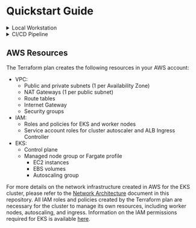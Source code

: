 # Quickstart Guide

<details><summary id="local-workstation">Local Workstation</summary>

## Setting up your environment:
1. Install pre-requisites
2. Follow [these steps](https://docs.aws.amazon.com/IAM/latest/UserGuide/id_users_create.html) to generate AWS credentials
3. Create a [PAT](https://docs.github.com/en/enterprise-server@3.4/authentication/keeping-your-account-and-data-secure/creating-a-personal-access-token) or install a GitHub App with the desired scopes
4. Clone the repo and move to the project's `infra` folder:
```bash
git clone https://github.com/gh-runner-solutions/sk8s.git
cd sk8s/infra
```
5. (Optional, but highly recommended) create an S3 bucket for remote storage of Terraform state

## Spinning up the EKS cluster:
1. Update the `input.tfvars` file with your desired configuration
2. Run Terraform:
```bash
terraform init
terraform plan -var-file=input.tfvars
terraform apply -var-file=input.tfvars
```

## Connecting to the cluster:
1. (Optional if you do not already have a VPN solution in place) Create an AWS Client VPN as described [here](../docs/aws_client_vpn.md) and attach it to the newly created VPC
2. Run the following command to obtain the cluster's `kubeconfig`:
```bash
aws eks --region <your_region> update-kubeconfig --name <cluster_name>
kubectl config use-context <kube_context>
```
3. Test the connection by running `kubectl get nodes`

## Deploying services:
1. Move to the `helm` folder and run: `helmfile sync`

</details>

<details><summary id="cicd-pipeline">CI/CD Pipeline</summary>

## Setting up a GitHub Action Runner on Local Workstation
1. Navigate to the Enterprise Settings page in your GitHub Enterprise instance
2. Navigate to the Actions section
3. Navigate to the Runners section and click the "Add Runner" button
4. Select the OS and architecture of the runner you want to use based on the machine you are running it on
5. Open a terminal or command prompt and follow the guide to install the runner
6. Ensure the label "bootstrap" is added to the runner during the configuration process, otherwise the default settings will be used
7. Congrats! You now have a runner that can be used to execute GitHub Actions workflows :tada:

## Deploying the EKS Cluster from GitHub Actions
1. Navigate to the repository
2. Go to the Actions tab and click on the "Terraform" workflow on the left
3. Using the "Run workflow" dropdown, select the branch you want to deploy
4. Go to the AWS Console and navigate to the EKS service
5. Validate that the cluster has been created and is in the `ACTIVE` state
6. Congrats! You now have an EKS cluster :tada:

## Setup the AWS VPN Client
[AWS VPN Setup Guide](../docs/clientvpn-setup.md)

## Deploying the GitHub Actions Runner Controller from GitHub Actions
1. Connect to the VPN Client using the profile for the AWS account you deployed the EKS cluster to
2. Navigate to the repository
3. Go to the Actions tab and click on the "Deploy to EKS" workflow on the left
4. Using the "Run workflow" dropdown, select the branch you want to deploy
5. Navigate to the Enterprise Settings page in your GitHub Enterprise instance
6. Navigate to the Actions section
7. Navigate to the Runners section and validate that the runners has been deployed
8. Congrats! You now have a GitHub Actions Runner Controller :tada:

## Cleanup
1. Open your terminal where your bootstrap runner is running and run the following command to remove the boostrap runner:
```bash
./config.sh remove --token <token> --unattended --url <repo_url>
```
2. Navigate to the Enterprise Settings page in your GitHub Enterprise instance
3. Navigate to the Actions section
4. Delete the bootstrap runner from the Runners section
5. Navigate to the repository
6. Navigate to the .github/workflows folder and update the terraform.yml and deploy.yml files to runs-on: self-hosted instead of runs-on: boostrap
7. Commit the changes and push to the repository
8. Validate the workflows run successfully
9. Congrats! You have now completed the deployment of ARC runners :tada:

</details>

## AWS Resources
The Terraform plan creates the following resources in your AWS account:
- VPC:
  - Public and private subnets (1 per Availability Zone)
  - NAT Gateways (1 per public subnet)
  - Route tables
  - Internet Gateway
  - Security groups
- IAM:
  - Roles and policies for EKS and worker nodes
  - Service account roles for cluster autoscaler and ALB Ingress Controller
- EKS:
  - Control plane
  - Managed node group or Fargate profile
    - EC2 instances
    - EBS volumes
    - Autoscaling group

For more details on the network infrastructure created in AWS for the EKS cluster, please refer to the [Network Architecture](../docs/aws_network_architecture.md) document in this repository. All IAM roles and policies created by the Terraform plan are necessary for the cluster to manage its own resources, including worker nodes, autoscaling, and ingress. Information on the IAM permissions required for EKS is available [here](../docs/aws_iam_permissions.md).
